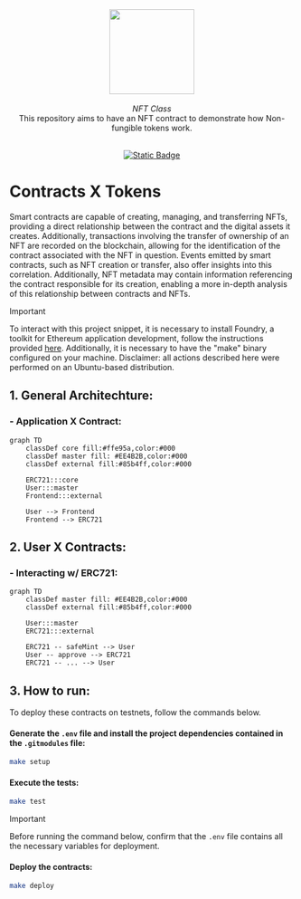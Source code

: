 <div align="center">
    <img src="https://github.com/Mugen-Builders/.github/assets/153661799/7ed08d4c-89f4-4bde-a635-0b332affbd5d" width="150" height="150">
</div>
<br>
<div align="center">
    <i>NFT Class</i>
</div>
<div align="center">
This repository aims to have an NFT contract to demonstrate how Non-fungible tokens work.
</div>
<br>
<div align="center">
    
  <a href="">[![Static Badge](https://img.shields.io/badge/foundry-0.2.0-red)](https://book.getfoundry.sh/getting-started/installation)</a>
</div>

# Contracts X Tokens

Smart contracts are capable of creating, managing, and transferring NFTs, providing a direct relationship between the contract and the digital assets it creates. Additionally, transactions involving the transfer of ownership of an NFT are recorded on the blockchain, allowing for the identification of the contract associated with the NFT in question. Events emitted by smart contracts, such as NFT creation or transfer, also offer insights into this correlation. Additionally, NFT metadata may contain information referencing the contract responsible for its creation, enabling a more in-depth analysis of this relationship between contracts and NFTs.

> [!IMPORTANT]
> To interact with this project snippet, it is necessary to install Foundry, a toolkit for Ethereum application development, follow the instructions provided [here](https://getfoundry.sh/). Additionally, it is necessary to have the "make" binary configured on your machine. Disclaimer: all actions described here were performed on an Ubuntu-based distribution.

## 1. General Architechture:
### - Application X Contract:


```mermaid
graph TD
    classDef core fill:#ffe95a,color:#000
    classDef master fill: #EE4B2B,color:#000
    classDef external fill:#85b4ff,color:#000

    ERC721:::core
    User:::master
    Frontend:::external

    User --> Frontend
    Frontend --> ERC721
```

## 2. User X Contracts:

### - Interacting w/ ERC721:

```mermaid
graph TD
    classDef master fill: #EE4B2B,color:#000
    classDef external fill:#85b4ff,color:#000

    User:::master
    ERC721:::external

    ERC721 -- safeMint --> User
    User -- approve --> ERC721
    ERC721 -- ... --> User
```

## 3. How to run:

To deploy these contracts on testnets, follow the commands below.

#### Generate the `.env` file and install the project dependencies contained in the `.gitmodules` file:

```bash
make setup
```

#### Execute the tests:
```bash
make test
```

> [!IMPORTANT]
> Before running the command below, confirm that the `.env` file contains all the necessary variables for deployment.

#### Deploy the contracts:
```bash
make deploy
```
